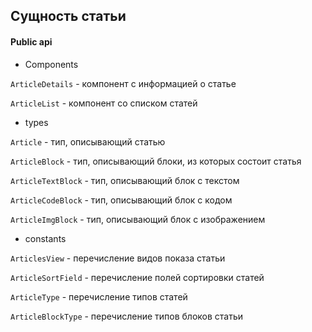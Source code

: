 ## Сущность статьи

#### Public api

- Components

`ArticleDetails` - компонент с информацией о статье

`ArticleList` - компонент со списком статей

- types

`Article` - тип, описывающий статью

`ArticleBlock` - тип, описывающий блоки, из которых состоит статья

`ArticleTextBlock` - тип, описывающий блок с текстом

`ArticleCodeBlock` - тип, описывающий блок с кодом

`ArticleImgBlock` - тип, описывающий блок с изображением

- constants

`ArticlesView` - перечисление видов показа статьи

`ArticleSortField` - перечисление полей сортировки статей

`ArticleType` - перечисление типов статей

`ArticleBlockType` - перечисление типов блоков статьи
